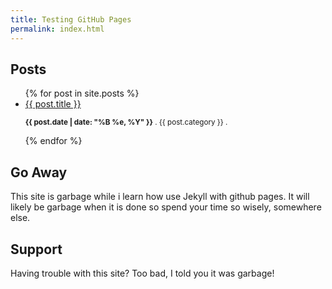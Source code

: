 ```yaml
---
title: Testing GitHub Pages
permalink: index.html
---
```

## Posts

<ul>
  {% for post in site.posts %}
  <li>
    <a href="{{ post.url }}">{{ post.title }}</a>
    <p><small><strong>{{ post.date | date: "%B %e, %Y" }}</strong> . {{ post.category }} . </small></p>
  </li>
  {% endfor %}
</ul>

## Go Away

This site is garbage while i learn how use Jekyll with github pages.
It will likely be garbage when it is done so spend your time so wisely,
somewhere else.

## Support

Having trouble with this site? Too bad, I told you it was garbage!
